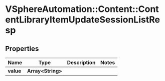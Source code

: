 # VSphereAutomation::Content::ContentLibraryItemUpdateSessionListResp

## Properties
Name | Type | Description | Notes
------------ | ------------- | ------------- | -------------
**value** | **Array&lt;String&gt;** |  | 


